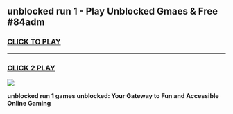 
## unblocked run 1 - Play Unblocked Gmaes & Free #84adm
<h3>
<a href="https://news.freeplayer.one?title=unblocked_run_1&ref=24F">CLICK TO PLAY</a></h3>
<hr>

<h3>
<a href="https://news.freeplayer.one?title=unblocked_run_1&ref=24F">CLICK 2 PLAY</a>
  
</h3>

<a href="https://news.freeplayer.one?title=unblocked_run_1&ref=24F/"><img src="https://clearcache.store/games.png"></a>


**unblocked run 1 games unblocked: Your Gateway to Fun and Accessible Online Gaming**
